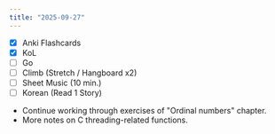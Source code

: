 ```yaml
---
title: "2025-09-27"
---
```


- [x] Anki Flashcards
- [x] KoL
- [ ] Go
- [ ] Climb (Stretch / Hangboard x2)
- [ ] Sheet Music (10 min.)
- [ ] Korean (Read 1 Story)

* Continue working through exercises of "Ordinal numbers" chapter.
* More notes on C threading-related functions.